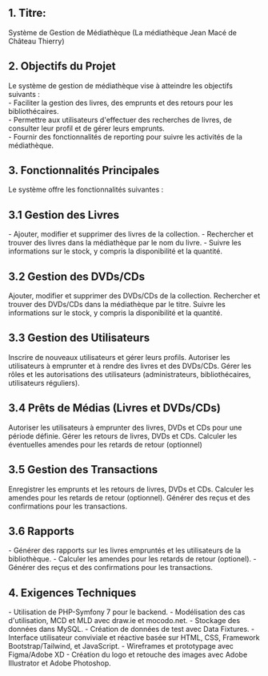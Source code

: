 ## 1. Titre: 
Système de Gestion de Médiathèque (La médiathèque Jean Macé de Château Thierry)

## 2. Objectifs du Projet
Le système de gestion de médiathèque vise à atteindre les objectifs suivants :  
\- Faciliter la gestion des livres, des emprunts et des retours pour les bibliothécaires.  
\- Permettre aux utilisateurs d'effectuer des recherches de livres, de consulter leur profil et de gérer leurs emprunts.  
\- Fournir des fonctionnalités de reporting pour suivre les activités de la médiathèque.  

## 3. Fonctionnalités Principales
Le système offre les fonctionnalités suivantes : 

## 3.1 Gestion des Livres
\- Ajouter, modifier et supprimer des livres de la collection.
\- Rechercher et trouver des livres dans la médiathèque par le nom du livre.
\- Suivre les informations sur le stock, y compris la disponibilité et la quantité.

## 3.2 Gestion des DVDs/CDs
Ajouter, modifier et supprimer des DVDs/CDs de la collection.
Rechercher et trouver des DVDs/CDs dans la médiathèque par le titre.
Suivre les informations sur le stock, y compris la disponibilité et la quantité.

## 3.3 Gestion des Utilisateurs
Inscrire de nouveaux utilisateurs et gérer leurs profils.
Autoriser les utilisateurs à emprunter et à rendre des livres et des DVDs/CDs.
Gérer les rôles et les autorisations des utilisateurs (administrateurs, bibliothécaires, utilisateurs réguliers).

## 3.4 Prêts de Médias (Livres et DVDs/CDs)
Autoriser les utilisateurs à emprunter des livres, DVDs et CDs pour une période définie.
Gérer les retours de livres, DVDs et CDs.
Calculer les éventuelles amendes pour les retards de retour (optionnel)

## 3.5 Gestion des Transactions
Enregistrer les emprunts et les retours de livres, DVDs et CDs.
Calculer les amendes pour les retards de retour (optionnel).
Générer des reçus et des confirmations pour les transactions.

## 3.6 Rapports
\- Générer des rapports sur les livres empruntés et les utilisateurs de la bibliothèque.
\- Calculer les amendes pour les retards de retour (optionel).
\- Générer des reçus et des confirmations pour les transactions.

## 4. Exigences Techniques
\- Utilisation de PHP-Symfony 7 pour le backend. 
\- Modélisation des cas d'utilisation, MCD et MLD avec draw.ie et mocodo.net. 
\- Stockage des données dans MySQL. 
\- Création de données de test avec Data Fixtures. 
\- Interface utilisateur conviviale et réactive basée sur HTML, CSS, Framework Bootstrap/Tailwind, et JavaScript.
\- Wireframes et prototypage avec Figma/Adobe XD
\- Création du logo et retouche des images avec Adobe Illustrator et Adobe Photoshop.